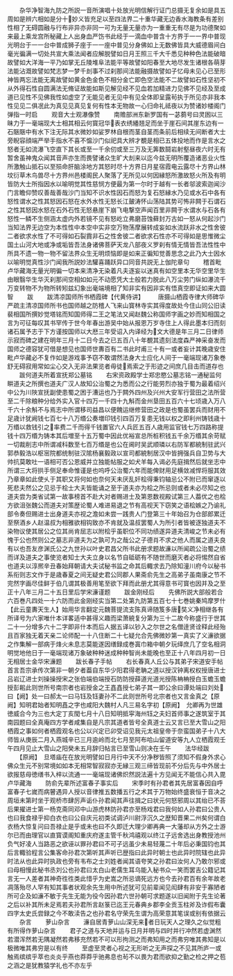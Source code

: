 <!-- { "loadSidebar": true } -->
　　杂华净智海九防之所説一音所演唱十处放光明信解行证门总摄无复余如是具五周如是辨六相如是分十妙义皆充足以至四法界二十重华藏无边香水海教条有差别性相了无碍圆融与行布非异亦非同一可为无量无量亦为一重重无有尽是为功德聚如来最上乘龙宫所秘藏上人出身血严饬书此经于一滴血中普含十方界于一一界中普现光明台于一一台中普成狮子座于一一座中普见分身佛如上无数佛皆具大威德眉间白毫光徧满一切处共宣大乘法闻者应解脱譬如日月王照三千大千悉见种种色法能破暗故譬如大洋海一平乃如掌无丘陵堆阜法能平等故譬如阳春至大地尽发生诸根各萌芽法能沾溉故譬如梵志梦一梦千刦事不过刹那间法能融摄故譬如子忆母未见心已至形神皆两忘法能无离故譬如黄金色金色不相分金亡即色空法能不二故譬如石性坚初不从外得石性自圆满法无脩证故能如斯见解见经不见血若加精进力见佛不见经及至成道已见性不见佛我性如虚空了无能见者无见中有见全体即呈露茍执于所见亦非我本性见见二俱冺此为真见见真见复何有性本无物故一心归命礼祗夜以为赞诸妙楼阁门弹指一时启
　　观音大士观瀑像赞
　　南赡部洲东新罗国有一苾蒭号曰灵囦以三昧力于一毫端现大士相其相云何寳冠华表衣绣繙翘足而坐于崖石间其崖东边有一石陿陿中有水下注无际其水微妙如娑罗林自根而茎自茎而条前后相续无间断者大士旁睨容顔端严举手指水不喜不愠沙门似祀具大辨才覩是相已五体投地而作是言水之怒者无如流瀑飞空直下其长或至一千余仞或至三万及无筭数鬪岩射壑昼夜六时无有暂舍虽神鬼众闻其音声亦生而畏譬诸众生旷大刦来以迄今兹无明所覆造诸恶业火性所激触山抵石以至殒命肝脑涂地方其怒时尽十方界日月星宿霞电云露尽十方界山林坟衍草木鸟兽尽十方界州邑楼阁民人聚落了无所见以何因縁怒所激故怒火所及有明皆防大士所指因水以喻明觉其性慈悯方便最为第一尔时于越有一长者邬波索迦闻沙门言瞻仰赞叹善哉善哉沙门当知不识水性因石而怒为复石怒縁水乃见或水石中各有怒性谓水之性其怒因石怒在水外水性无怒长江皷涛怀山荡陆其势可怖非闗于石谓石之性其怒因水怒在石外石性无怒悬崖下崩飞电撃空声闻百里非闗于水谓水与石各有怒性一鳞不生侧涵太虚内外若镜不见有怒屹立弗磨苔蚀藓封万古如一怒从何起沙门当知法界无边空为本性性中本空中实非空万物荡摩展转成妄如水流跃非水之性舍彼二者欲求水性了不可得如石裂霣非石之性舍彼二者欲求石性亦不可得如是思惟微尘国土山河大地或净或垢皆吾法身诸佛菩萨天龙八部夜义罗刹有情无情皆吾法性性中所具不遗一物一物不留法界众生无明烦恼即是如来正徧知觉善思念之此乃大士因水以喻明觉真性沙门闻我所説妙法驩喜踊跃异口同音共説无上伽陀章句
　　稽首毗卢华藏海无量光明徧一切本来清净无染着凡夫逐妄以迷真有如空里本无华空里华生由眼翳华生华灭刹那间空相如如元不动愿凭大士般若力脱此八万尘劳门纵如瀑流千万变转物不为物所转矧兹幻象出毫端境相了知非实有因非实有悟真空即证如来大圆智
　　跋
　　跋清凉国师所书栖霞碑【代黄侍讲】
　　唐摄山栖霞寺律大师碑华严疏主清凉国师所书也国师越之防稽人飞来山寳林寺实其得度故处今住山同公旧读裴相国所撰妙觉塔铭而知国师得二王之笔法又闻赵魏公称国师字画之妙而知相国之言为可征每叹其书罕传于世今年春出游吴中始从报恩万岁寺住上人得此墨本归而刻诸石属予志于下方谨按国师以大厯三年受诏入内译经为文大德是年三月二日律师示寂而碑之建在明年三月十二日今去之已五百八十年覩其遗刻法度森严神采奋发而国师之德容犹可借是想见也国师世夀百有二书此时甫三十有一或者妄计其晚歳安住毗卢华藏必不复作如是游戏事予窃不敢谓然法身大士应化人间于一毫端现诸万象巻舒无碍寂用常如尘心交入无非法果览者毋徒焉索之于形迹之间庶几目击而道存也
　　跋何道夫所着宣抚郑公墓铭
　　右宋资政殿学士郑忠愍公墓志铭一通秘监何畊道夫之所撰也道夫广汉人故知公治蜀之为悉而公之行能劳烈亦独于蜀为最着绍兴中公为川陜宣抚副使患蜀之困于漕运也乃于闗外四州及兴州大安军行营田之法所营至二千除粮种分给外实入官十四万一千四十九斛而金州垦田五百六十七顷歳入万八千六十余斛不与焉志中所谓移司益昌以便餽运继修营田之政是也蜀虽罢兵而财用不足歳计犹阙钱七百七十八万缗公奏増印钱引四百万复患无钱以权之即利州铸钱歳十万缗以救钱引之率费二千而得千钱置官六人兵匠五百人歳用监官钱七万四路称提钱十四万缗为铸本其后増至十五万蜀中因此优裕宣总所桩积钱五千余万缗其余苛赋一切裁削志中所谓减科数至七百万缗是也公在阃时吴武顺璘以右防军都綂制驻武兴郭恭毅浩以枢宻院都统制驻汉隂杨襄毅政以宣司都綂制居汉中皆拥强兵自卫势与大帅抗莫敢吐一语相可否公恩威并立独能帖服之如犬羊每入谒必先庭揖然后就坐志中所谓三大将拱手侧足奉命惟谨是也呜呼公治蜀六年而能俾财用足横敛减悍将服其效乃章章如此使乆于其职又将何如也奈何天未厌乱奸桧得秉钧轴忌公不附已而窜逐以死悲夫然公之见忌于桧士大夫皆能诵之至于道夫亦为桧之所忌则或者未必尽知之也道夫尝为类省试第一故事榜首不赴大对者赐进士及第恩数视殿试第三人葢优之也桧方欲沮张魏公而道夫对策歴论蜀人难进易退之节有高视天下窃笑之语桧嫉之乃谕礼部令奏但赐进士出身道夫亦视之澹如未尝一践贵人门登第三十年始召为仓部郎累迁至祭酒乡人赵温叔为相雅欲相钩致亦不肯就及温叔罢蜀人为所引者皆被逐独道夫不染物议使其居公之位其尚肯屈志以附桧乎虽职位不同功绩遂异道夫清峻之节未必有愧于公也然则公之墓志非道夫为之孰可为之哉公之子德肖不求之他人而属之道夫良有以也吾友彦渊氏公之九世孙以叶史君昌父所书此册求题故濓以所闻疏公治蜀之绩而详及道夫之事使览者知士大夫立身以名节自砥砺有不随世而磨灭者必将惕然自省也道夫以淳熈辛丑春始拜朝请大夫试秘书监之命其后輙求去乃除知潼川府今以秘书系衔则志文作于是歳春夏之间无疑史君公同郡人果斋俞先生之高弟子虽南康之节不完然字画尽佳鲜于伯几谓其极善用笔至欲下拜而此册尤其得意书可寳也因并及之至正十八年三月二十五日里后学宋濓谨题
　　跋金刚经后
　　先佛所説大部般若合六百巻凡四处一十六防而此金刚经实当第二处第九防第五百七十七巻姚秦鸠摩罗什【此云童夀天生人】始用华言翻定元魏菩提流支陈真谛随笈多唐奘义净相继各有所译号为六家唯什本详畧适中甚得义趣而梁萧綂复分第为三十二故今称盛行于世其二十一分增多六十二字即非什本而后人据五译以钞入之尔世之名僧逹贤诠释此经殆且百家独无着天亲二论师配一十八住断二十七疑允合先佛微妙第一真实了义濓欲据之作集解一部病于烽火未息志莫能遂因缮録成巻寘巾箱中朝夕玩绎庶几了空名相洞明觉地他日于一毫端现诸万象破种种迷成种种智尚未能晚也至正十八年四月初一日无相居士金华宋濓题
　　跋长春子手帖
　　右长春真人丘公与其弟子宋道安手帖首言吾宗承传次第非一朝夕者葢自东华少阳君得老聃之道以授汉钟离权权授唐进士吕岩辽进士刘操操授宋之张伯端伯端授石防防授薛道光道光授陈柟柟授白玉蟾玉蟾授彭耜此则世所号南宗者也岩授金之王嚞嚞授七弟子其一即公余曰谭处端曰刘处曰【阙】处一曰郝太一曰马钰及钰妻孙不二此则世所号北宗者也又言金真之【原阙】知明君始者知明嚞之字也咸阳大魏村人凡三易名字初【原阙】　允卿再为世雄徳威合今为三也大定丁亥閠七月十八日知明抵寜海州钰之夫妇首师事之遂筑室于其南园题曰全真庵四方学者咸集自是凡宗其道者皆号全真道士云又言已至大雪山之阳栖霞之事如何者栖霞观名也公以兴定已卯受诏见我元太祖皇帝于奈蛮国弟子十八大师皆从庚辰二月入燕城辛已三月逾岭而北七月至阿布哈山留道安等九人立栖霞观壬午四月见止大雪山之阳癸未五月辞归帖言已至雪山则决在壬午
　　法华经跋
　　【原阙】　旦塔庙在在放光明譬如日月行中天不分净秽皆照了须知不假身外求心佛众生元不别常境如如本无相常智寂寂亦无縁三观三缔皆现前不分后先与中外居士欲报慈母徳缮书入梓以流通一一毫端现诸佛炽然説法遍十方见闻无不能信心共入毘卢华藏海
　　防俞先辈所述富春子事实后
　　宋季时有孙君者其先居富春因自呼富春子七嵗而病瞽遇异人授以音律推五数播五行之术其于万物始终盛衰恒于音决之周垣未第时坐于观桥市肆厉声诟仆孙君闻其声往揖之曰状元何怒邪周以其绐已不荅后果擢进士第一杨克斋同邓中山游虎林防孙君亦至杨戏君曰我何如人孙君曰公贵人也曰我食禄乎抑白衣也曰公自庆元初类试调泸川尉浮沉久之歴知晋果二州矣何谓白衣杨大惊复问曰吾禄止是乎或未也曰不久即迁大理少卿再典一大藩却从方外之士游尔已而由理官以直寳谟阁知重庆府遂主管千秋鸿禧观以终江子远舍选出身教授池州负气好凌人当路恶之欲诬以罪孙君曰不可子远虽少未易轻蔑二十年后必秉国钧也其后言輙验程言公集客命孙君次第听其声听已歴指曰此异时朝士也此异时院辖也此异时法从也此异时执政也旁有韦布之士刘姓者闻其语夸笑之孙君曰汝何人乃敢尔邪或曰母相慢此秘书丞刘公也孙君曰太白山老儒生耳乌能入秘书众一笑而罢吉公籍记其言无一人差者其神奇徃徃类此惜乎为史嵩之所忌谪死远方也今去孙君百有余年故老凋落殆尽人罕有知其事者状观余先生用中所述犹可见前辈闻见闳肆有非安于寡陋者所可企及如濓不敏于先生无能为役今因孙君六世孙朝可求题遂以旧闻附于先生论著之后以补其所未足焉若夫孙君所言赵箓已迄王元春典乡郡李全贡玉柱斧及诈假布囊四字太史氏尝録之今不敢渎告之也孙君名守荣先生谓为高荣意其笔误或别有依据云
　　杂言
　　萝山杂言
　　濓自居青萝山山深无来者日玩天人之理久之似觉粗有所得作萝山杂言
　　君子之道与天地并运与日月并明与四时并行冲然若虚渊然若潜浑然若无隅凝然若弗移充然若不可以形拘测之而弗知用之而弗穷唯其弗知是以极微唯其弗穷是以有终
　　至虚至灵者心视之无形听之无声探之不见其所庐一或触焉缤缤乎萃也炎炎乎燕也莽莽乎驰弗息也茍不以畏为君而欲抑之勤之检之押之苞之涵之是犹教猿学礼也不亦左乎
